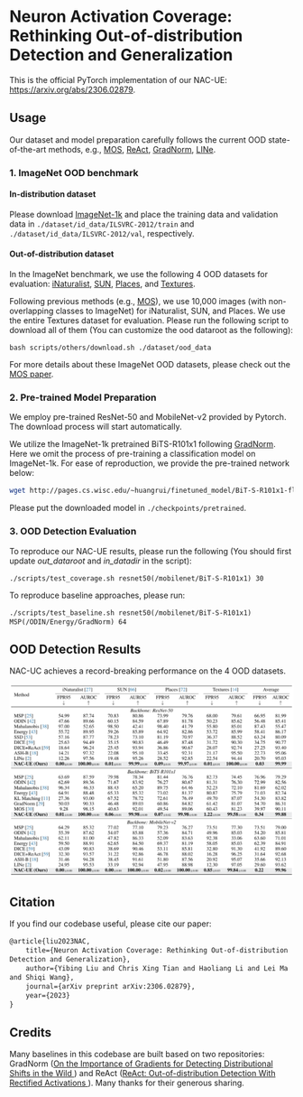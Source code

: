 # Neuron Activation Coverage: Rethinking Out-of-distribution Detection and Generalization
This is the official PyTorch implementation of our NAC-UE: https://arxiv.org/abs/2306.02879.

## Usage
Our dataset and model preparation carefully follows the current OOD state-of-the-art methods, e.g., [MOS](https://arxiv.org/pdf/2105.01879.pdf), [ReAct](https://arxiv.org/abs/2111.12797), [GradNorm](https://arxiv.org/abs/2110.00218), [LINe](https://arxiv.org/abs/2303.13995).

### 1. ImageNet OOD benchmark

#### In-distribution dataset

Please download [ImageNet-1k](http://www.image-net.org/challenges/LSVRC/2012/index) and place the training data and validation data in
`./dataset/id_data/ILSVRC-2012/train` and  `./dataset/id_data/ILSVRC-2012/val`, respectively.

#### Out-of-distribution dataset
In the ImageNet benchmark, we use the following 4 OOD datasets for evaluation:
[iNaturalist](https://arxiv.org/pdf/1707.06642.pdf), 
[SUN](https://vision.princeton.edu/projects/2010/SUN/paper.pdf), 
[Places](http://places2.csail.mit.edu/PAMI_places.pdf), 
and [Textures](https://arxiv.org/pdf/1311.3618.pdf).

Following previous methods (e.g., [MOS](https://arxiv.org/pdf/2105.01879.pdf)), we use 10,000 images (with non-overlapping classes to ImageNet) for iNaturalist, SUN, and Places. We use the entire Textures dataset for evaluation. Please run the following script to download all of them (You can customize the ood dataroot as the following):
```
bash scripts/others/download.sh ./dataset/ood_data
```

For more details about these ImageNet OOD datasets, please check out the [MOS paper](https://arxiv.org/pdf/2105.01879.pdf).


### 2. Pre-trained Model Preparation

We employ pre-trained ResNet-50 and MobileNet-v2 provided by Pytorch. The download process will start automatically.

We utilize the ImageNet-1k pretrained BiTS-R101x1 following [GradNorm](https://arxiv.org/abs/2110.00218). Here we omit the process of pre-training a classification model on ImageNet-1k.
For ease of reproduction, we provide the pre-trained network below:
```bash
wget http://pages.cs.wisc.edu/~huangrui/finetuned_model/BiT-S-R101x1-flat-finetune.pth.tar
```
Please put the downloaded model in `./checkpoints/pretrained`.


### 3. OOD Detection Evaluation

To reproduce our NAC-UE results, please run the following (You should first update _out_dataroot_ and _in_datadir_ in the script):
```
./scripts/test_coverage.sh resnet50(/mobilenet/BiT-S-R101x1) 30
```

To reproduce baseline approaches, please run:
```
./scripts/test_baseline.sh resnet50(/mobilenet/BiT-S-R101x1) MSP(/ODIN/Energy/GradNorm) 64
```

## OOD Detection Results

NAC-UC achieves a record-breaking performance on the 4 OOD datasets.

![results](figs/imagenet_results_table.png)

## Citation

If you find our codebase useful, please cite our paper:
```
@article{liu2023NAC,
    title={Neuron Activation Coverage: Rethinking Out-of-distribution Detection and Generalization}, 
    author={Yibing Liu and Chris Xing Tian and Haoliang Li and Lei Ma and Shiqi Wang},
    journal={arXiv preprint arXiv:2306.02879},
    year={2023}
}
```

## Credits
Many baselines in this codebase are built based on two repositories: GradNorm ([On the Importance of Gradients for Detecting Distributional Shifts in the Wild
](https://github.com/deeplearning-wisc/gradnorm_ood)) and ReAct ([ReAct: Out-of-distribution Detection With Rectified Activations
](https://github.com/deeplearning-wisc/react)).
Many thanks for their generous sharing.

